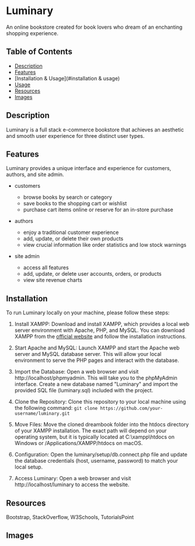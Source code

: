 # Luminary
An online bookstore created for book lovers who dream of an enchanting shopping experience.

## Table of Contents

- [Description](#description)
- [Features](#features)
- [Installation & Usage](#installation & usage)
- [Usage](#usage)
- [Resources](#resources)
- [Images](#images)

## Description
Luminary is a full stack e-commerce bookstore that achieves an aesthetic and smooth user experience for three distinct user types.

## Features
Luminary provides a unique interface and experience for customers, authors, and site admin. 

* customers 
     * browse books by search or category
     * save books to the shopping cart or wishlist
     * purchase cart items online or reserve for an in-store purchase

* authors
     * enjoy a traditional customer experience
     * add, update, or delete their own products
     * view crucial information like order statistics and low stock warnings

* site admin
     * access all features   
     * add, update, or delete user accounts, orders, or products
     * view site revenue charts
 
## Installation
To run Luminary locally on your machine, please follow these steps:

1. Install XAMPP: Download and install XAMPP, which provides a local web server environment with Apache, PHP, and MySQL. You can download XAMPP from the [official website](https://www.apachefriends.org/index.html) and follow the installation instructions.

2. Start Apache and MySQL: Launch XAMPP and start the Apache web server and MySQL database server. This will allow your local environment to serve the PHP pages and interact with the database.

3. Import the Database: Open a web browser and visit http://localhost/phpmyadmin. This will take you to the phpMyAdmin interface. Create a new database named "Luminary" and import the provided SQL file (luminary.sql) included with the project.

4. Clone the Repository: Clone this repository to your local machine using the following command:
   `git clone https://github.com/your-username/luminary.git`

5. Move Files: Move the cloned dreambook folder into the htdocs directory of your XAMPP installation. The exact path will depend on your operating system, but it is typically located at C:\xampp\htdocs on Windows or /Applications/XAMPP/htdocs on macOS.

6. Configuration: Open the luminary/setup/db.connect.php file and update the database credentials (host, username, password) to match your local setup.

7. Access Luminary: Open a web browser and visit http://localhost/luminary to access the website.

## Resources
Bootstrap, StackOverflow, W3Schools, TutorialsPoint

## Images

